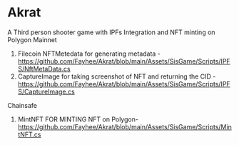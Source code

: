 # Akrat
 A Third person shooter game with IPFs Integration and NFT minting on Polygon Mainnet
 
 1. Filecoin
NFTMetedata for generating metadata - https://github.com/Fayhee/Akrat/blob/main/Assets/SisGame/Scripts/IPFS/NftMetaData.cs
2. CaptureImage for taking screenshot of NFT and returning the CID - https://github.com/Fayhee/Akrat/blob/main/Assets/SisGame/Scripts/IPFS/CaptureImage.cs

Chainsafe
1. MintNFT FOR MINTING NFT on Polygon- https://github.com/Fayhee/Akrat/blob/main/Assets/SisGame/Scripts/MintNFT.cs
